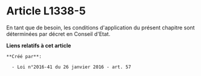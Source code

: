 # Article L1338-5

En tant que de besoin, les conditions d'application du présent chapitre sont déterminées par décret en Conseil d'Etat.

**Liens relatifs à cet article**

	**Créé par**:

	  - Loi n°2016-41 du 26 janvier 2016 - art. 57
